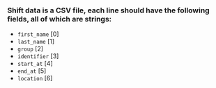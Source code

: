 ### Shift data is a CSV file, each line should have the following fields, all of which are strings:

- `first_name` [0]
- `last_name` [1]
- `group` [2]
- `identifier` [3]
- `start_at` [4]
- `end_at` [5]
- `location` [6]